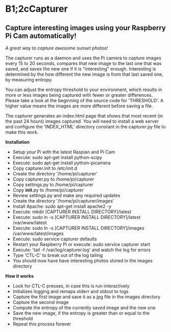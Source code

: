 B1;2cCapturer
==============

Capture interesting images using your Raspberry Pi Cam automatically!
--------------

*A great way to capture awesome sunset photos!*

The capturer runs as a daemon and uses the Pi camera to capture images every 15 to 20 seconds, compares that new image to the last one that was saved, and saves the new one if it is "interesting" enough. Interesting is determined by the how different the new image is from that last saved one, by measuring entropy.

You can adjust the entropy threshold to your environment, which results in more or less images being captured with fewer or greater differences. Please take a look at the beginning of the source code for 'THRESHOLD'. A higher value means the images are more different before saving a file.

The capturer generates an index.html page that shows that most recent (in the past 24 hours) images captured. You will need to install a web server and configure the 'INDEX_HTML' directory constant in the capturer.py file to make this work.

**Installation**
- Setup your Pi with the latest Raspian and Pi Cam
- Execute: sudo apt-get install python-scipy
- Execute: sudo apt-get install python-picamera
- Copy capturer.init to /etc/init.d
- Create the directory '/home/pi/capturer'
- Copy capturer.py to /home/pi/capturer
- Copy settings.py to /home/pi/capturer
- Copy __init__.py to /home/pi/capturer
- Review settings.py and make any required updates
- Create the directory '/home/pi/capturer/images'
- Install Apache: sudo apt-get install apache2 -y
- Execute: mkdir [CAPTURER INSTALL DIRECTORY]/latest
- Execute: sudo ln -s [CAPTURER INSTALL DIRECTORY]/latest /var/www/latest
- Execute: sudo ln -s [CAPTURER INSTALL DIRECTORY]/images /var/www/latest/images
- Execute: sudo service capturer defaults
- Restart your Raspberry Pi or execute: sudo service capturer start
- Execute: 'tail -f /var/log/capturer.log' and watch the log for errors
- Type 'CTL-C' to break out of the log tailing
- You should now have have interesting photos stored in the images directory

**How it works**
- Look for CTL-C presses, in case this is run interactively
- Initializes logging and remaps stderr and stdout to logs
- Capture the first image and save it as a jpg file in the images directory
- Capture the second image
- Compute the entropy of the currently saved image and the new one
- Save the new image, if the entropy is greater than or equal to the threshold
- Repeat this process forever

